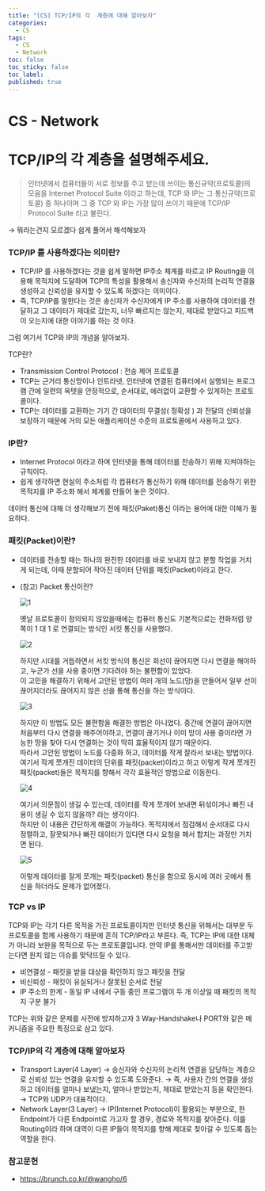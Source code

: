 ```yaml
---
title: "[CS] TCP/IP의 각  계층에 대해 알아보자"
categories:
  - CS
tags:
  - CS
  - Network
toc: false
toc_sticky: false
toc_label:
published: true
---
```


# CS - Network

# TCP/IP의 각 계층을 설명해주세요.

> 인터넷에서 컴퓨터들이 서로 정보를 주고 받는데 쓰이는 통신규약(프로토콜)의 모음을
> Internet Protocol Suite 이라고 하는데, TCP 와 IP는 그 통신규약(프로토콜) 중 하나이며
> 그 중 TCP 와 IP는 가장 많이 쓰이기 때문에 TCP/IP Protocol Suite 라고 불린다.

→ 뭐라는건지 모르겠다 쉽게 풀어서 해석해보자

### TCP/IP 를 사용하겠다는 의미란?

- TCP/IP 를 사용하겠다는 것을 쉽게 말하면 IP주소 체계를 따르고 IP Routing을 이용해 목적지에 도달하며 TCP의 특성을 활용해서 송신자와 수신자의 논리적 연결을 생성하고 신뢰성을 유지할 수 있도록 하겠다는 의미이다.
- 즉, TCP/IP를 말한다는 것은 송신자가 수신자에게 IP 주소를 사용하여 데이터를 전달하고 그 데이터가 제대로 갔는지, 너무 빠르지는 않는지, 제대로 받았다고 피드백이 오는지에 대한 이야기를 하는 것 이다.

그럼 여기서 TCP와 IP의 개념을 알아보자.

TCP란?

- Transmission Control Protocol : 전송 제어 프로토콜
- TCP는 근거리 통신망이나 인트라넷, 인터넷에 연결된 컴퓨터에서 실행되는 프로그램 간에
  일련의 옥텟을 안정적으로, 순서대로, 에러없이 교환할 수 있게하는 프로토콜이다.
- TCP는 데이터를 교환하는 기기 간 데이터의 무결성( 정확성 ) 과 전달의 신뢰성을 보장하기 때문에 거의 모든 애플리케이션 수준의 프로토콜에서 사용하고 있다.

### IP란?

- Internet Protocol 이라고 하며 인터넷을 통해 데이터를 전송하기 위해 지켜야하는 규칙이다.
- 쉽게 생각하면 현실의 주소처럼 각 컴퓨터가 통신하기 위해 데이터를 전송하기 위한 목적지를 IP 주소화 해서 체계를 만들어 놓은 것이다.

데이터 통신에 대해 더 생각해보기 전에 패킷(Paket)통신 이라는 용어에 대한 이해가 필요하다.

### 패킷(Packet)이란?

- 데이터를 전송할 때는 하나의 완전한 데이터를 바로 보내지 않고 분할 작업을 거치게 되는데, 이때 분할되어 작아진 데이터 단위를 패킷(Packet)이라고 한다.
- (참고) Packet 통신이란?

  ![1](https://user-images.githubusercontent.com/89567475/170160017-737be0f9-bd21-4c8e-a8a0-e98da70abba8.gif)

  옛날 프로토콜이 정의되지 않았을때에는 컴퓨터 통신도 기본적으로는 전화처럼 양 쪽이 1 대 1 로 연결되는 방식인 서킷 통신을 사용했다.

  ![2](https://user-images.githubusercontent.com/89567475/170160061-3715af1f-c706-48d0-acf2-7867cb8a3b8e.gif)

  하지만 시대를 거듭하면서 서킷 방식의 통신은 회선이 끊어지면 다시 연결을 해야하고, 누군가 선을 사용 중이면 기다려야 하는 불편함이 있었다.  
  이 고민을 해결하기 위해서 고안된 방법이 여러 개의 노드(망)을 만들어서 일부 선이 끊어지더라도 끊어지지 않은 선을 통해 통신을 하는 방식이다.

  ![3](https://user-images.githubusercontent.com/89567475/170160065-c4ed5c2c-6888-46c1-b2e4-322554eb2bf5.gif)

  하지만 이 방법도 모든 불편함을 해결한 방법은 아니었다. 중간에 연결이 끊어지면 처음부터 다시 연결을 해주어야하고, 연결이 끊기거나 이미 망이 사용 중이라면 가능한 망을 찾아 다시 연결하는 것이 딱히 효율적이지 않기 때문이다.  
  따라서 고안된 방법이 노드를 다중화 하고, 데이터를 작게 잘라서 보내는 방법이다. 여기서 작게 쪼개진 데이터의 단위를 패킷(packet)이라고 하고 이렇게 작게 쪼개진 패킷(packet)들은 목적지를 향해서 각각 효율적인 방법으로 이동한다.

  ![4](https://user-images.githubusercontent.com/89567475/170160070-ab0349ef-f391-425e-b472-f4846d5b4ff5.gif)

  여기서 의문점이 생길 수 있는데, 데이터를 작게 쪼개어 보내면 뒤섞이거나 빠진 내용이 생길 수 있지 않을까? 라는 생각이다.  
  하지만 이 내용은 간단하게 해결이 가능하다. 목적지에서 점검해서 순서대로 다시 정렬하고, 잘못되거나 빠진 데이터가 있다면 다시 요청을 해서 합치는 과정만 거치면 된다.

  ![5](https://user-images.githubusercontent.com/89567475/170160075-8424f77b-6523-4a34-8eca-2db9412d9fe1.gif)

  이렇게 데이터를 잘게 쪼개는 패킷(packet) 통신을 함으로 동시에 여러 곳에서 통신을 하더라도 문제가 없어졌다.

### TCP vs IP

TCP와 IP는 각기 다른 목적을 가진 프로토콜이지만 인터넷 통신을 위해서는 대부분 두 프로토콜을 함께 사용하기 때문에 흔히 TCP/IP라고 부른다. 즉, TCP는 IP에 대한 대체가 아니라 보완을 목적으로 두는 프로토콜입니다. 만약 IP를 통해서만 데이터를 주고받는다면 원치 않는 이슈를 맞닥뜨릴 수 있다.

- 비연결성 - 패킷을 받을 대상을 확인하지 않고 패킷을 전달
- 비신뢰성 - 패킷이 유실되거나 잘못된 순서로 전달
- IP 주소의 한계 - 동일 IP 내에서 구동 중인 프로그램이 두 개 이상일 때 패킷의 목적지 구분 불가

TCP는 위와 같은 문제를 사전에 방지하고자 3 Way-Handshake나 PORT와 같은 메커니즘을 주요한 특징으로 삼고 있다.

### TCP/IP의 각 계층에 대해 알아보자

- Transport Layer(4 Layer)
  → 송신자와 수신자의 논리적 연결을 담당하는 계층으로 신뢰성 있는 연결을 유지할 수 있도록 도와준다.
  → 즉, 사용자 간의 연결을 생성하고 데이터를 얼마나 보냈는지, 얼마나 받았는지, 제대로 받았는지 등을 확인한다.
  → TCP와 UDP가 대표적이다.
- Network Layer(3 Layer)
  → IP(Internet Protocol)이 활용되는 부분으로, 한 Endpoint가 다른 Endpoint로 가고자 할 경우, 경로와 목적지를 찾아준다. 이를 Routing이라 하며 대역이 다른 IP들이 목적지를 향해 제대로 찾아갈 수 있도록 돕는 역할을 한다.

### 참고문헌

- https://brunch.co.kr/@wangho/6
